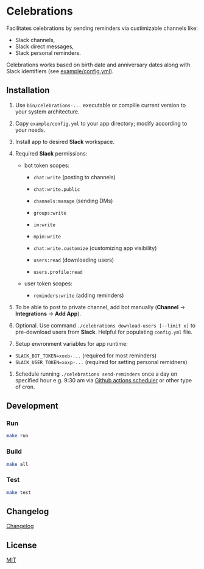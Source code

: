 # Celebrations

Facilitates celebrations by sending reminders via custimizable channels like:

- Slack channels,
- Slack direct messages,
- Slack personal reminders.

Celebrations works based on birth date and anniversary dates along with Slack identifiers (see [example/config.yml](example/config.yml)).

## Installation

1. Use `bin/celebrations-...` executable or complile current version to your system architecture.
1. Copy `example/config.yml` to your app directory; modify according to your needs.
1. Install app to desired **Slack** workspace.
1. Required **Slack** permissions:

   - bot token scopes:

     - `chat:write` (posting to channels)
     - `chat:write.public`

     - `channels:manage` (sending DMs)
     - `groups:write`
     - `im:write`
     - `mpim:write`

     - `chat:write.customize` (customizing app visibility)

     - `users:read` (downloading users)
     - `users.profile:read`

   - user token scopes:
     - `reminders:write` (adding reminders)

1. To be able to post to private channel, add bot manually (**Channel** -> **Integrations** -> **Add App**).
1. Optional. Use command `./celebrations download-users [--limit x]` to pre-download users from **Slack**. Helpful for populating `config.yml` file.
1. Setup envronment variables for app runtime:
- `SLACK_BOT_TOKEN=xoxb-...` (required for most reminders)
- `SLACK_USER_TOKEN=xoxp-...` (required for setting personal remidners)
1. Schedule running `./celebrations send-reminders` once a day on specified hour e.g. 9:30 am via [Github actions scheduler](example/.github/workflows/main.yml) or other type of cron.

## Development

### Run

```bash
make run
```

### Build

```bash
make all
```

### Test

```bash
make test
```

## Changelog

[Changelog](Changelog.md)

## License

[MIT](LICENSE)
